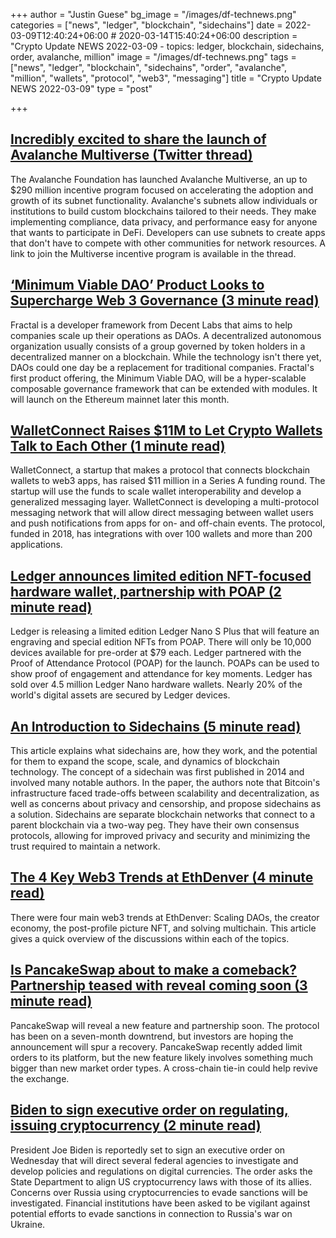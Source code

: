 +++
author = "Justin Guese"
bg_image = "/images/df-technews.png"
categories = ["news", "ledger", "blockchain", "sidechains"]
date = 2022-03-09T12:40:24+06:00 # 2020-03-14T15:40:24+06:00
description = "Crypto Update NEWS 2022-03-09 - topics: ledger, blockchain, sidechains, order, avalanche, million"
image = "/images/df-technews.png"
tags = ["news", "ledger", "blockchain", "sidechains", "order", "avalanche", "million", "wallets", "protocol", "web3", "messaging"]
title = "Crypto Update NEWS 2022-03-09"
type = "post"

+++

## [Incredibly excited to share the launch of Avalanche Multiverse (Twitter thread)](https://twitter.com/el33th4xor/status/1501263471496761345)

The Avalanche Foundation has launched Avalanche Multiverse, an up to $290 million incentive program focused on accelerating the adoption and growth of its subnet functionality. Avalanche's subnets allow individuals or institutions to build custom blockchains tailored to their needs. They make implementing compliance, data privacy, and performance easy for anyone that wants to participate in DeFi. Developers can use subnets to create apps that don't have to compete with other communities for network resources. A link to join the Multiverse incentive program is available in the thread.

## [‘Minimum Viable DAO’ Product Looks to Supercharge Web 3 Governance (3 minute read)](https://www.coindesk.com/business/2022/03/08/minimum-viable-dao-product-looks-to-supercharge-web-3-governance/)

Fractal is a developer framework from Decent Labs that aims to help companies scale up their operations as DAOs. A decentralized autonomous organization usually consists of a group governed by token holders in a decentralized manner on a blockchain. While the technology isn't there yet, DAOs could one day be a replacement for traditional companies. Fractal's first product offering, the Minimum Viable DAO, will be a hyper-scalable composable governance framework that can be extended with modules. It will launch on the Ethereum mainnet later this month.

## [WalletConnect Raises $11M to Let Crypto Wallets Talk to Each Other (1 minute read)](https://www.coindesk.com/business/2022/03/08/walletconnect-raises-11m-to-let-crypto-wallets-talk-to-each-other/)

WalletConnect, a startup that makes a protocol that connects blockchain wallets to web3 apps, has raised $11 million in a Series A funding round. The startup will use the funds to scale wallet interoperability and develop a generalized messaging layer. WalletConnect is developing a multi-protocol messaging network that will allow direct messaging between wallet users and push notifications from apps for on- and off-chain events. The protocol, funded in 2018, has integrations with over 100 wallets and more than 200 applications.

## [Ledger announces limited edition NFT-focused hardware wallet, partnership with POAP (2 minute read)](https://cointelegraph.com/news/ledger-announces-limited-edition-nft-focused-hardware-wallet-partnership-with-poap)

Ledger is releasing a limited edition Ledger Nano S Plus that will feature an engraving and special edition NFTs from POAP. There will only be 10,000 devices available for pre-order at $79 each. Ledger partnered with the Proof of Attendance Protocol (POAP) for the launch. POAPs can be used to show proof of engagement and attendance for key moments. Ledger has sold over 4.5 million Ledger Nano hardware wallets. Nearly 20% of the world's digital assets are secured by Ledger devices.

## [An Introduction to Sidechains (5 minute read)](https://www.coindesk.com/learn/an-introduction-to-sidechains/)

This article explains what sidechains are, how they work, and the potential for them to expand the scope, scale, and dynamics of blockchain technology. The concept of a sidechain was first published in 2014 and involved many notable authors. In the paper, the authors note that Bitcoin's infrastructure faced trade-offs between scalability and decentralization, as well as concerns about privacy and censorship, and propose sidechains as a solution. Sidechains are separate blockchain networks that connect to a parent blockchain via a two-way peg. They have their own consensus protocols, allowing for improved privacy and security and minimizing the trust required to maintain a network.

## [The 4 Key Web3 Trends at EthDenver (4 minute read)](https://mirror.xyz/0xbAF657873a1df871471a74e155F0FEFA09873661/OmyUmvAQKdCHgTLNIzDFuDN-29yqoJjQv3dndUJW_q0)

There were four main web3 trends at EthDenver: Scaling DAOs, the creator economy, the post-profile picture NFT, and solving multichain. This article gives a quick overview of the discussions within each of the topics.

## [Is PancakeSwap about to make a comeback? Partnership teased with reveal coming soon (3 minute read)](https://cryptoslate.com/is-pancakeswap-about-to-make-a-comeback-partnership-teased-with-reveal-coming-soon/)

PancakeSwap will reveal a new feature and partnership soon. The protocol has been on a seven-month downtrend, but investors are hoping the announcement will spur a recovery. PancakeSwap recently added limit orders to its platform, but the new feature likely involves something much bigger than new market order types. A cross-chain tie-in could help revive the exchange.

## [Biden to sign executive order on regulating, issuing cryptocurrency (2 minute read)](https://thehill.com/policy/finance/597296-biden-to-sign-exec-order-on-regulating-issuing-cryptocurrency)

President Joe Biden is reportedly set to sign an executive order on Wednesday that will direct several federal agencies to investigate and develop policies and regulations on digital currencies. The order asks the State Department to align US cryptocurrency laws with those of its allies. Concerns over Russia using cryptocurrencies to evade sanctions will be investigated. Financial institutions have been asked to be vigilant against potential efforts to evade sanctions in connection to Russia's war on Ukraine.

